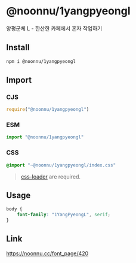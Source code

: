 # @noonnu/1yangpyeongl
양평군체 L - 한산한 카페에서 혼자 작업하기

## Install
```sh
npm i @noonnu/1yangpyeongl
```
## Import
### CJS
```js
require("@noonnu/1yangpyeongl")
```
### ESM
```js
import "@noonnu/1yangpyeongl"
```
### CSS 
```css
@import "~@noonnu/1yangpyeongl/index.css"
```
> [css-loader](https://github.com/webpack-contrib/css-loader) are required.

## Usage
```css
body {
    font-family: "1YangPyeongL", serif;
}
```

## Link
https://noonnu.cc/font_page/420